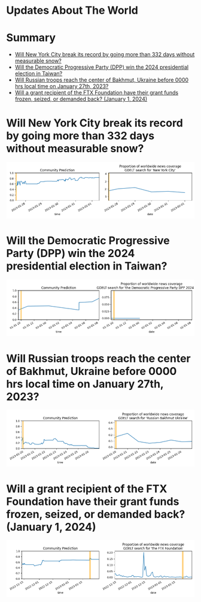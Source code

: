 
Updates About The World
=======================

Summary
=======

* [Will New York City break its record by going more than 332 days without measurable snow?](#will-new-york-city-break-its-record-by-going-more-than-332-days-without-measurable-snow)
* [Will the Democratic Progressive Party (DPP) win the 2024 presidential election in Taiwan?](#will-the-democratic-progressive-party-dpp-win-the-2024-presidential-election-in-taiwan)
* [Will Russian troops reach the center of Bakhmut, Ukraine before 0000 hrs local time on January 27th, 2023?](#will-russian-troops-reach-the-center-of-bakhmut-ukraine-before-0000-hrs-local-time-on-january-27th-2023)
* [Will a grant recipient of the FTX Foundation have their grant funds frozen, seized, or demanded back? (January 1, 2024)](#will-a-grant-recipient-of-the-ftx-foundation-have-their-grant-funds-frozen-seized-or-demanded-back-january-1-2024)

# Will New York City break its record by going more than 332 days without measurable snow?


![NYC Breaks its Record for Snowless Days](assets/01.png)
# Will the Democratic Progressive Party (DPP) win the 2024 presidential election in Taiwan?


![2024 Taiwan presidential election](assets/04.png)
# Will Russian troops reach the center of Bakhmut, Ukraine before 0000 hrs local time on January 27th, 2023?


![Russian Troops in Central Bakhmut by 1-27-23](assets/06.png)
# Will a grant recipient of the FTX Foundation have their grant funds frozen, seized, or demanded back? (January 1, 2024)


![January 1, 2024](assets/09.png)